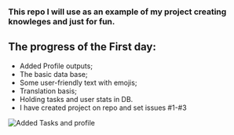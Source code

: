 ### This repo I will use as an example of my project creating knowleges and just for fun.

## The progress of the First day:

- Added Profile outputs;
- The basic data base;
- Some user-friendly text with emojis;
- Translation basis;
- Holding tasks and user stats in DB.
- I have created project on repo and set issues #1-#3

![Added Tasks and profile](https://github.com/user-attachments/assets/def87983-3dc3-41b2-bc64-f9aedf23b409)
